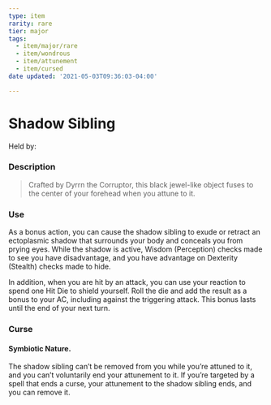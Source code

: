 ```yaml
---
type: item
rarity: rare
tier: major
tags:
  - item/major/rare
  - item/wondrous
  - item/attunement
  - item/cursed
date updated: '2021-05-03T09:36:03-04:00'

---
```


# Shadow Sibling

Held by:

### Description

> Crafted by Dyrrn the Corruptor, this black jewel-like object fuses to the center of your forehead when you attune to it.

### Use

As a bonus action, you can cause the shadow sibling to exude or retract an ectoplasmic shadow that surrounds your body and conceals you from prying eyes. While the shadow is active, Wisdom (Perception) checks made to see you have disadvantage, and you have advantage on Dexterity (Stealth) checks made to hide.

In addition, when you are hit by an attack, you can use your reaction to spend one Hit Die to shield yourself. Roll the die and add the result as a bonus to your AC, including against the triggering attack. This bonus lasts until the end of your next turn.

### Curse
#### **Symbiotic Nature**.
The shadow sibling can’t be removed from you while you’re attuned to it, and you can’t voluntarily end your attunement to it. If you’re targeted by a spell that ends a curse, your attunement to the shadow sibling ends, and you can remove it.

